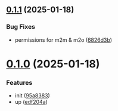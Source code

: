 ## [0.1.1](https://github.com/martijnmichel/directus-expo/compare/v0.1.0...v0.1.1) (2025-01-18)


### Bug Fixes

* permissions for m2m & m2o ([6826d3b](https://github.com/martijnmichel/directus-expo/commit/6826d3b2423c9c98f7b3ad840f8cb69ff323c3f3))

# [0.1.0](https://github.com/martijnmichel/directus-expo/compare/v0.0.70...v0.1.0) (2025-01-18)


### Features

* init ([95a8383](https://github.com/martijnmichel/directus-expo/commit/95a838304d467ac1a1ae6e1a097ac0c36244d82e))
* up ([edf204a](https://github.com/martijnmichel/directus-expo/commit/edf204a0700d1801c62faa8a8b5813f3797bf1af))

